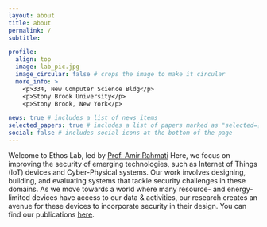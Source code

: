 ```yaml
---
layout: about
title: about
permalink: /
subtitle:

profile:
  align: top
  image: lab_pic.jpg
  image_circular: false # crops the image to make it circular
  more_info: >
    <p>334, New Computer Science Bldg</p>
    <p>Stony Brook University</p>
    <p>Stony Brook, New York</p>

news: true # includes a list of news items
selected_papers: true # includes a list of papers marked as "selected={true}"
social: false # includes social icons at the bottom of the page
---
```


Welcome to Ethos Lab, led by [Prof. Amir Rahmati](https://amir.rahmati.com) Here, we focus on improving the security of emerging technologies, such as Internet of Things (IoT) devices and Cyber-Physical systems. Our work involves designing, building, and evaluating systems that tackle security challenges in these domains. As we move towards a world where many resource- and energy-limited devices have access to our data & activities, our research creates an avenue for these devices to incorporate security in their design. You can find our publications [here]().
